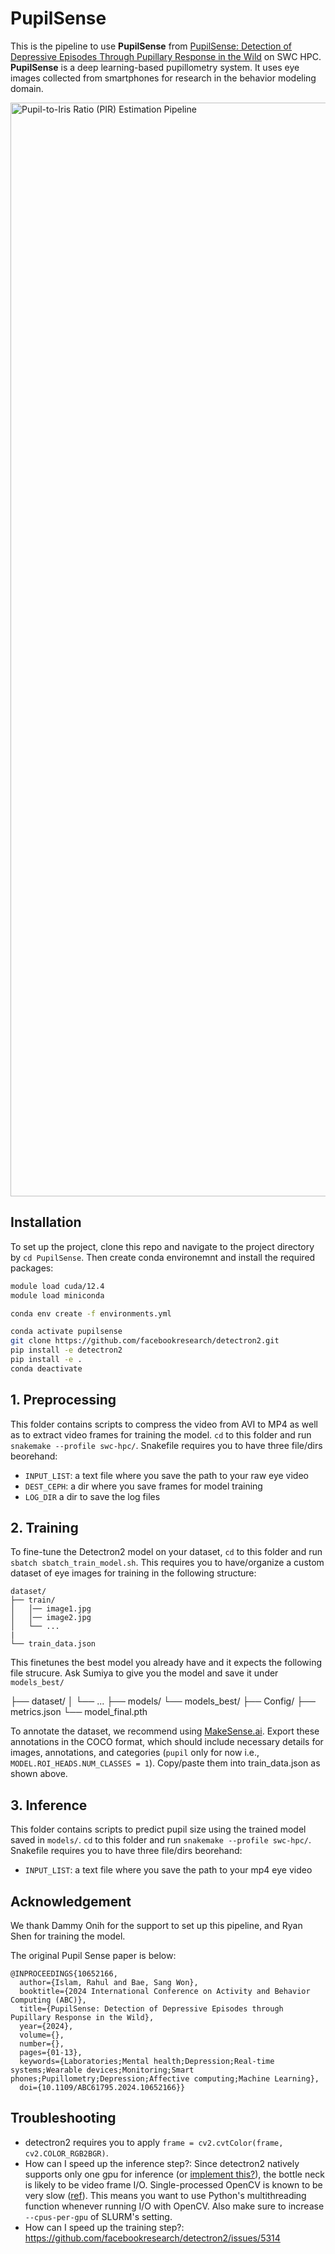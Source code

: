 # PupilSense
This is the pipeline to use **PupilSense** from [PupilSense: Detection of Depressive Episodes Through Pupillary Response in the Wild](https://arxiv.org/abs/2404.14590) on SWC HPC. **PupilSense** is a deep learning-based pupillometry system. It uses eye images collected from smartphones for research in the behavior modeling domain.

<img width="1750" alt="Pupil-to-Iris Ratio (PIR) Estimation Pipeline" src="https://github.com/stevenshci/PupilSense/blob/main/static/PupilSense.png">


## Installation
To set up the project, clone this repo and navigate to the project directory by `cd PupilSense`. Then create conda environemnt and install the required packages: 
```sh
module load cuda/12.4
module load miniconda

conda env create -f environments.yml 

conda activate pupilsense
git clone https://github.com/facebookresearch/detectron2.git
pip install -e detectron2
pip install -e .
conda deactivate
```

## 1. Preprocessing
This folder contains scripts to compress the video from AVI to MP4 as well as to extract video frames for training the model. `cd` to this folder and run `snakemake --profile swc-hpc/`. Snakefile requires you to have three file/dirs beorehand:
- `INPUT_LIST`: a text file where you save the path to your raw eye video
- `DEST_CEPH`: a dir where you save frames for model training
- `LOG_DIR` a dir to save the log files

## 2. Training
To fine-tune the Detectron2 model on your dataset, `cd` to this folder and run `sbatch sbatch_train_model.sh`. This requires you to have/organize a custom dataset of eye images for training in the following structure:

    dataset/
    ├── train/
    │   │── image1.jpg
    │   │── image2.jpg
    │   └── ...
    |
    └── train_data.json

This finetunes the best model you already have and it expects the following file strucure. Ask Sumiya to give you the model and save it under `models_best/`

  ├── dataset/
  │   └── ...
  ├── models/
  └── models_best/
      ├── Config/
      ├── metrics.json
      └── model_final.pth

To annotate the dataset, we recommend using [MakeSense.ai](https://www.makesense.ai/). Export these annotations in the COCO format, which should include necessary details for images, annotations, and categories (`pupil` only for now i.e., `MODEL.ROI_HEADS.NUM_CLASSES = 1`). Copy/paste them into train_data.json as shown above.

## 3. Inference
This folder contains scripts to predict pupil size using the trained model saved in `models/`. `cd` to this folder and run `snakemake --profile swc-hpc/`. Snakefile requires you to have three file/dirs beorehand:
- `INPUT_LIST`: a text file where you save the path to your mp4 eye video


## Acknowledgement
We thank Dammy Onih for the support to set up this pipeline, and Ryan Shen for training the model.

The original Pupil Sense paper is below:
```
@INPROCEEDINGS{10652166,
  author={Islam, Rahul and Bae, Sang Won},
  booktitle={2024 International Conference on Activity and Behavior Computing (ABC)}, 
  title={PupilSense: Detection of Depressive Episodes through Pupillary Response in the Wild}, 
  year={2024},
  volume={},
  number={},
  pages={01-13},
  keywords={Laboratories;Mental health;Depression;Real-time systems;Wearable devices;Monitoring;Smart phones;Pupillometry;Depression;Affective computing;Machine Learning},
  doi={10.1109/ABC61795.2024.10652166}}
```

## Troubleshooting
- detectron2 requires you to apply `frame = cv2.cvtColor(frame, cv2.COLOR_RGB2BGR)`.
- How can I speed up the inference step?: Since detectron2 natively supports only one gpu for inference (or [implement this?](https://github.com/facebookresearch/detectron2/issues/1770)), the bottle neck is likely to be video frame I/O. Single-processed OpenCV is known to be very slow ([ref](https://github.com/vujadeyoon/Fast-Video-Processing/tree/master)). This means you want to use Python's multithreading function whenever running I/O with OpenCV. Also make sure to increase `--cpus-per-gpu` of SLURM's setting.
- How can I speed up the training step?: https://github.com/facebookresearch/detectron2/issues/5314